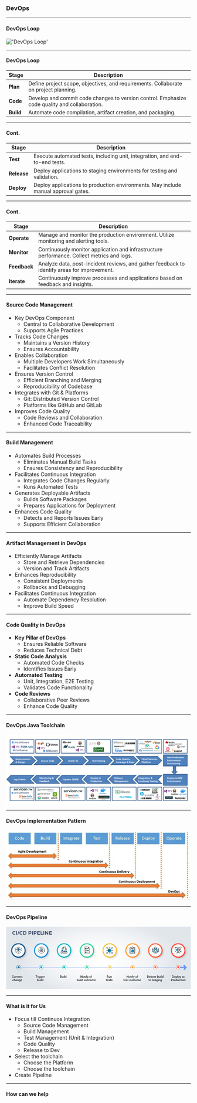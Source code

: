 ### DevOps


---

#### DevOps Loop

!['DevOps Loop'](/meekaakaru/docs/devops/assets/devopsloop.jpg)

---

#### DevOps Loop

| Stage     | Description                                                                                   |
| --------- | --------------------------------------------------------------------------------------------- |
| **Plan**  | Define project scope, objectives, and requirements. Collaborate on project planning.          |
| **Code**  | Develop and commit code changes to version control. Emphasize code quality and collaboration. |
| **Build** | Automate code compilation, artifact creation, and packaging.                                  |

---

#### Cont. 

| Stage       | Description                                                                        |
| ----------- | ---------------------------------------------------------------------------------- |
| **Test**    | Execute automated tests, including unit, integration, and end-to-end tests.        |
| **Release** | Deploy applications to staging environments for testing and validation.            |
| **Deploy**  | Deploy applications to production environments. May include manual approval gates. |

---


#### Cont. 

| Stage        | Description                                                                                 |
| ------------ | ------------------------------------------------------------------------------------------- |
| **Operate**  | Manage and monitor the production environment. Utilize monitoring and alerting tools.       |
| **Monitor**  | Continuously monitor application and infrastructure performance. Collect metrics and logs.  |
| **Feedback** | Analyze data, post-incident reviews, and gather feedback to identify areas for improvement. |
| **Iterate**  | Continuously improve processes and applications based on feedback and insights.             |

---

#### Source Code Management

- Key DevOps Component
  - Central to Collaborative Development
  - Supports Agile Practices
- Tracks Code Changes
  - Maintains a Version History
  - Ensures Accountability
- Enables Collaboration
  - Multiple Developers Work Simultaneously
  - Facilitates Conflict Resolution
- Ensures Version Control
  - Efficient Branching and Merging
  - Reproducibility of Codebase
- Integrates with Git & Platforms
  - Git: Distributed Version Control
  - Platforms like GitHub and GitLab
- Improves Code Quality
  - Code Reviews and Collaboration
  - Enhanced Code Traceability

---

####  Build Management

- Automates Build Processes
  - Eliminates Manual Build Tasks
  - Ensures Consistency and Reproducibility
- Facilitates Continuous Integration
  - Integrates Code Changes Regularly
  - Runs Automated Tests
- Generates Deployable Artifacts
  - Builds Software Packages
  - Prepares Applications for Deployment
- Enhances Code Quality
  - Detects and Reports Issues Early
  - Supports Efficient Collaboration

---

#### Artifact Management in DevOps

- Efficiently Manage Artifacts
  - Store and Retrieve Dependencies
  - Version and Track Artifacts
- Enhances Reproducibility
  - Consistent Deployments
  - Rollbacks and Debugging
- Facilitates Continuous Integration
  - Automate Dependency Resolution
  - Improve Build Speed

---

#### Code Quality in DevOps

- **Key Pillar of DevOps**
  - Ensures Reliable Software
  - Reduces Technical Debt
- **Static Code Analysis**
  - Automated Code Checks
  - Identifies Issues Early
- **Automated Testing**
  - Unit, Integration, E2E Testing
  - Validates Code Functionality
- **Code Reviews**
  - Collaborative Peer Reviews
  - Enhance Code Quality

---

#### DevOps Java Toolchain

!['DevOps Toolchain'](/docs/devops/assets/devopstoolchain.png)

---

#### DevOps Implementation Pattern

!['DevOps Toolchain'](/docs/devops/assets/cicd.png)

---

#### DevOps Pipeline

!['DevOps Pipeline'](/docs/devops/assets/pipeline.png)

---

#### What is it for Us 

- Focus till Continuos Integration 
  - Source Code Management
  - Build Management
  - Test Management (Unit & Integration)
  - Code Quality
  - Release to Dev
- Select the toolchain
  - Choose the Platform
  - Choose the toolchain
- Create Pipeline

---

#### How can we help






